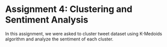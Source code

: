 # Assignment 4: Clustering and Sentiment Analysis
In this assignment, we were asked to cluster tweet dataset using K-Medoids algorithm and analyze the sentiment of each cluster.